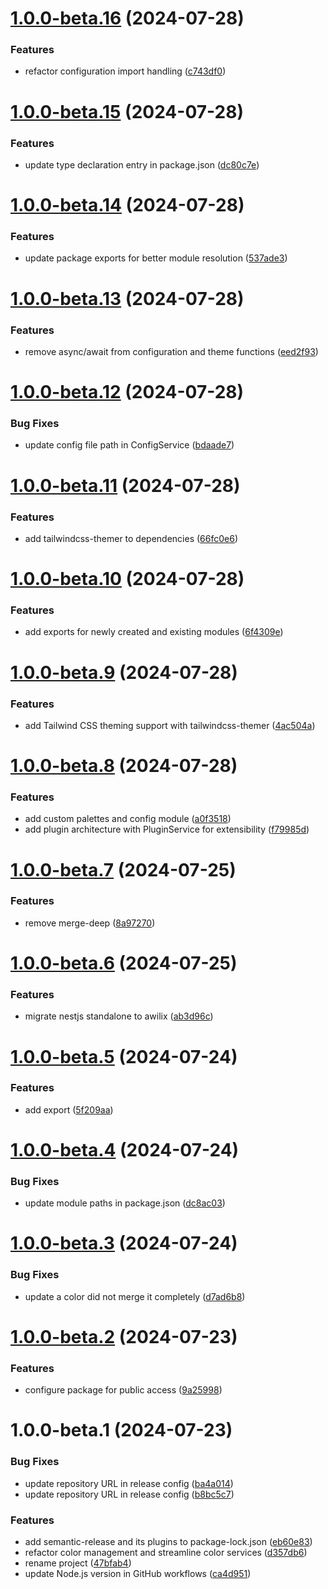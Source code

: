 # [1.0.0-beta.16](https://github.com/Udixio/theme/compare/v1.0.0-beta.15...v1.0.0-beta.16) (2024-07-28)


### Features

* refactor configuration import handling ([c743df0](https://github.com/Udixio/theme/commit/c743df06c5d95fb01c2816f222075b0f024297ef))

# [1.0.0-beta.15](https://github.com/Udixio/theme/compare/v1.0.0-beta.14...v1.0.0-beta.15) (2024-07-28)


### Features

* update type declaration entry in package.json ([dc80c7e](https://github.com/Udixio/theme/commit/dc80c7e1d643359c2dc5a61cde35fcd9d4c225a0))

# [1.0.0-beta.14](https://github.com/Udixio/theme/compare/v1.0.0-beta.13...v1.0.0-beta.14) (2024-07-28)


### Features

* update package exports for better module resolution ([537ade3](https://github.com/Udixio/theme/commit/537ade3b1c47759956cc0d68ce3b20ab5e7042cb))

# [1.0.0-beta.13](https://github.com/Udixio/theme/compare/v1.0.0-beta.12...v1.0.0-beta.13) (2024-07-28)


### Features

* remove async/await from configuration and theme functions ([eed2f93](https://github.com/Udixio/theme/commit/eed2f93ce5fe847f71e9aa83e26db000a848e52d))

# [1.0.0-beta.12](https://github.com/Udixio/theme/compare/v1.0.0-beta.11...v1.0.0-beta.12) (2024-07-28)


### Bug Fixes

* update config file path in ConfigService ([bdaade7](https://github.com/Udixio/theme/commit/bdaade7bc350130718daccc7eb6304dba0450868))

# [1.0.0-beta.11](https://github.com/Udixio/theme/compare/v1.0.0-beta.10...v1.0.0-beta.11) (2024-07-28)


### Features

* add tailwindcss-themer to dependencies ([66fc0e6](https://github.com/Udixio/theme/commit/66fc0e6d44066a5ff5b920dd262793bc246dd184))

# [1.0.0-beta.10](https://github.com/Udixio/theme/compare/v1.0.0-beta.9...v1.0.0-beta.10) (2024-07-28)


### Features

* add exports for newly created and existing modules ([6f4309e](https://github.com/Udixio/theme/commit/6f4309efa9c2c710a1e3d643417aa38b13bb2a4e))

# [1.0.0-beta.9](https://github.com/Udixio/theme/compare/v1.0.0-beta.8...v1.0.0-beta.9) (2024-07-28)


### Features

* add Tailwind CSS theming support with tailwindcss-themer ([4ac504a](https://github.com/Udixio/theme/commit/4ac504a35e9aba685dd420646d6c68df4cfa8ac1))

# [1.0.0-beta.8](https://github.com/Udixio/theme/compare/v1.0.0-beta.7...v1.0.0-beta.8) (2024-07-28)


### Features

* add custom palettes and config module ([a0f3518](https://github.com/Udixio/theme/commit/a0f35183f390a9b066eb8e2acc8f7fb87e788121))
* add plugin architecture with PluginService for extensibility ([f79985d](https://github.com/Udixio/theme/commit/f79985d0b95ef41767595ed52519f074c6f6a8b9))

# [1.0.0-beta.7](https://github.com/Udixio/theme/compare/v1.0.0-beta.6...v1.0.0-beta.7) (2024-07-25)


### Features

* remove merge-deep ([8a97270](https://github.com/Udixio/theme/commit/8a972708b60e389358d747cf80d8deb2207535ea))

# [1.0.0-beta.6](https://github.com/Udixio/theme/compare/v1.0.0-beta.5...v1.0.0-beta.6) (2024-07-25)


### Features

* migrate nestjs standalone to awilix ([ab3d96c](https://github.com/Udixio/theme/commit/ab3d96ceaf7445a63dc0cb2e5dc39d460ffc16c4))

# [1.0.0-beta.5](https://github.com/Udixio/theme/compare/v1.0.0-beta.4...v1.0.0-beta.5) (2024-07-24)


### Features

* add export ([5f209aa](https://github.com/Udixio/theme/commit/5f209aa482ebae309bcabe957660d6d8582c3a1e))

# [1.0.0-beta.4](https://github.com/Udixio/theme/compare/v1.0.0-beta.3...v1.0.0-beta.4) (2024-07-24)


### Bug Fixes

* update module paths in package.json ([dc8ac03](https://github.com/Udixio/theme/commit/dc8ac03c86703a89d36f4858f4d737fc728b777a))

# [1.0.0-beta.3](https://github.com/Udixio/theme/compare/v1.0.0-beta.2...v1.0.0-beta.3) (2024-07-24)


### Bug Fixes

* update a color did not merge it completely ([d7ad6b8](https://github.com/Udixio/theme/commit/d7ad6b887a23924a72b74d12eb1551c1c836d47a))

# [1.0.0-beta.2](https://github.com/Udixio/theme/compare/v1.0.0-beta.1...v1.0.0-beta.2) (2024-07-23)


### Features

* configure package for public access ([9a25998](https://github.com/Udixio/theme/commit/9a2599806a3ad39a099a34a99a8e68b04e3b9f4c))

# 1.0.0-beta.1 (2024-07-23)


### Bug Fixes

* update repository URL in release config ([ba4a014](https://github.com/Udixio/theme/commit/ba4a01400e4090b281ee015d32c5506529448253))
* update repository URL in release config ([b8bc5c7](https://github.com/Udixio/theme/commit/b8bc5c74717037e6e08e085c8aeb6b02364609b9))


### Features

* add semantic-release and its plugins to package-lock.json ([eb60e83](https://github.com/Udixio/theme/commit/eb60e8399aecb0089705904e8c44731ea1366d87))
* refactor color management and streamline color services ([d357db6](https://github.com/Udixio/theme/commit/d357db67d334aea2eae1f6df3a265e65f9c57e7b))
* rename project ([47bfab4](https://github.com/Udixio/theme/commit/47bfab4ca40e5848e89c633b747ef3ae5ef8fc78))
* update Node.js version in GitHub workflows ([ca4d951](https://github.com/Udixio/theme/commit/ca4d951057782b122e58103a091dceb12d4a5cd3))
